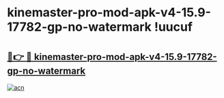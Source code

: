# kinemaster-pro-mod-apk-v4-15.9-17782-gp-no-watermark !uucuf

# <h2><a href="https://acugbe.esa.edu.pl?title=kinemaster-pro-mod-apk-v4-15.9-17782-gp-no-watermark&ref=uucuf">🔗👉 🔴 kinemaster-pro-mod-apk-v4-15.9-17782-gp-no-watermark</a></h2>

[![acn](https://github.com/user-attachments/assets/0f9c940e-d8b0-45ae-aac7-cd30a18b3e1c)](https://acugbe.esa.edu.pl?title=kinemaster-pro-mod-apk-v4-15.9-17782-gp-no-watermark&ref=uucuf)

